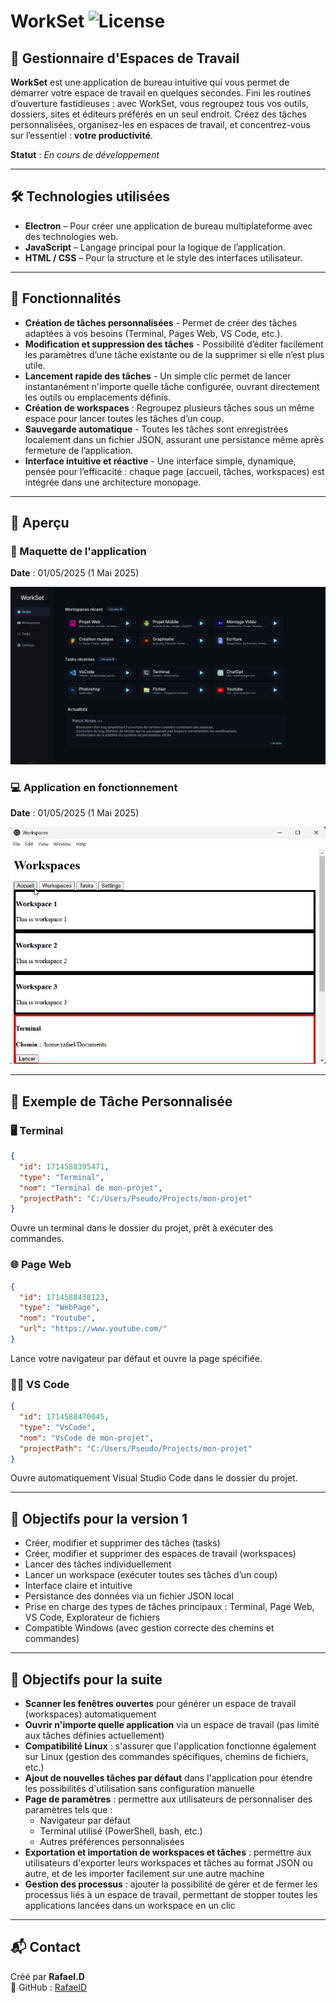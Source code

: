 # WorkSet ![License](https://img.shields.io/badge/license-GPLv3-blue.svg)
## 🚀 Gestionnaire d'Espaces de Travail  

**WorkSet** est une application de bureau intuitive qui vous permet de démarrer votre espace de travail en quelques secondes. Fini les routines d’ouverture fastidieuses : avec WorkSet, vous regroupez tous vos outils, dossiers, sites et éditeurs préférés en un seul endroit.
Créez des tâches personnalisées, organisez-les en espaces de travail, et concentrez-vous sur l’essentiel : **votre productivité**.

**Statut** : _En cours de développement_

---

## 🛠️ Technologies utilisées

- **Electron** – Pour créer une application de bureau multiplateforme avec des technologies web.
- **JavaScript** – Langage principal pour la logique de l’application.
- **HTML / CSS** – Pour la structure et le style des interfaces utilisateur.

---

## 📌 Fonctionnalités  

- **Création de tâches personnalisées** - Permet de créer des tâches adaptées à vos besoins (Terminal, Pages Web, VS Code, etc.).
- **Modification et suppression des tâches** - Possibilité d’éditer facilement les paramètres d’une tâche existante ou de la supprimer si elle n’est plus utile.
- **Lancement rapide des tâches** - Un simple clic permet de lancer instantanément n'importe quelle tâche configurée, ouvrant directement les outils ou emplacements définis.
- **Création de workspaces** : Regroupez plusieurs tâches sous un même espace pour lancer toutes les tâches d’un coup.
- **Sauvegarde automatique** - Toutes les tâches sont enregistrées localement dans un fichier JSON, assurant une persistance même après fermeture de l’application.
- **Interface intuitive et réactive** - Une interface simple, dynamique, pensée pour l’efficacité : chaque page (accueil, tâches, workspaces) est intégrée dans une architecture monopage.


---

## 📸 Aperçu

### 🎨 Maquette de l'application
**Date** : 01/05/2025 (1 Mai 2025)

![Maquette](./docs/app_worket_mockup_01-05-2025.png)

### 💻 Application en fonctionnement
**Date** : 01/05/2025 (1 Mai 2025)

![App Screenshot](./docs/app_workset_01-05-2025.gif)

---

## 🔧 Exemple de Tâche Personnalisée

### 🖥️ Terminal
```json
{
  "id": 1714588395471,
  "type": "Terminal",
  "nom": "Terminal de mon-projet",
  "projectPath": "C:/Users/Pseudo/Projects/mon-projet"
}
```
Ouvre un terminal dans le dossier du projet, prêt à exécuter des commandes.

### 🌐 Page Web
```json
{
  "id": 1714588438123,
  "type": "WebPage",
  "nom": "Youtube",
  "url": "https://www.youtube.com/"
}
```
Lance votre navigateur par défaut et ouvre la page spécifiée.

### 🧑‍💻 VS Code
```json
{
  "id": 1714588470045,
  "type": "VsCode",
  "nom": "VsCode de mon-projet",
  "projectPath": "C:/Users/Pseudo/Projects/mon-projet"
}
```
Ouvre automatiquement Visual Studio Code dans le dossier du projet.

---

## 🎯 Objectifs pour la version 1  
- Créer, modifier et supprimer des tâches (tasks)
- Créer, modifier et supprimer des espaces de travail (workspaces)
- Lancer des tâches individuellement
- Lancer un workspace (exécuter toutes ses tâches d’un coup)
- Interface claire et intuitive
- Persistance des données via un fichier JSON local
- Prise en charge des types de tâches principaux : Terminal, Page Web, VS Code, Explorateur de fichiers
- Compatible Windows (avec gestion correcte des chemins et commandes)

---

## 🚀 Objectifs pour la suite
- **Scanner les fenêtres ouvertes** pour générer un espace de travail (workspaces) automatiquement
- **Ouvrir n'importe quelle application** via un espace de travail (pas limité aux tâches définies actuellement)
- **Compatibilité Linux** : s'assurer que l'application fonctionne également sur Linux (gestion des commandes spécifiques, chemins de fichiers, etc.)
- **Ajout de nouvelles tâches par défaut** dans l'application pour étendre les possibilités d'utilisation sans configuration manuelle
- **Page de paramètres** : permettre aux utilisateurs de personnaliser des paramètres tels que :
  - Navigateur par défaut
  - Terminal utilisé (PowerShell, bash, etc.)
  - Autres préférences personnalisées
- **Exportation et importation de workspaces et tâches** : permettre aux utilisateurs d'exporter leurs workspaces et tâches au format JSON ou autre, et de les importer facilement sur une autre machine
- **Gestion des processus** : ajouter la possibilité de gérer et de fermer les processus liés à un espace de travail, permettant de stopper toutes les applications lancées dans un workspace en un clic

---

## 📬 Contact  

Créé par **Rafael.D**  
📌 GitHub : [RafaelD](https://github.com/RafaelD135)
